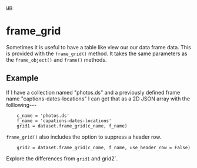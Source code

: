 
[up](./)

# frame_grid

Sometimes it is useful to have a table like view our our data frame
data. This is provided with the `frame_grid()` method. It takes
the same parameters as the `frame_object()` and `frame()` methods.

## Example

If I have a collection named "photos.ds" and a previously
defined frame name "captions-dates-locations" I can get that
as a 2D JSON array with the folllowing---

```
    c_name = 'photos.ds'
    f_name = 'capations-dates-locations'
    grid1 = dataset.frame_grid(c_name, f_name)
```

`frame_grid()` also includes the option to suppress a header row.


```
    grid2 = dataset.frame_grid(c_name, f_name, use_header_row = False)
```

Explore the differences from `grid1` and grid2`.

